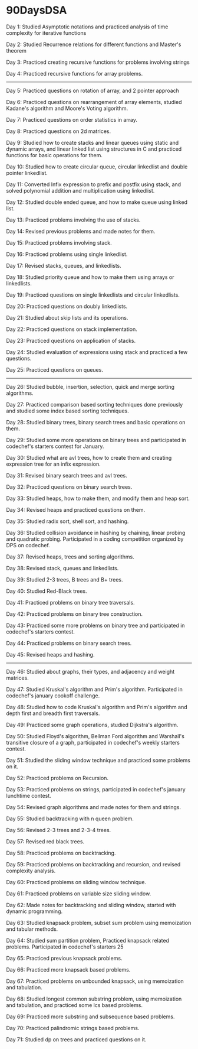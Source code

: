 # 90DaysDSA

Day 1: Studied Asymptotic notations and practiced analysis of time complexity for iterative functions 

Day 2: Studied Recurrence relations for different functions and Master's theorem

Day 3: Practiced creating recursive functions for problems involving strings 

Day 4: Practiced recursive functions for array problems.
_____

Day 5: Practiced questions on rotation of array, and 2 pointer approach

Day 6: Practiced questions on rearrangement of array elements, studied Kadane's algorithm and Moore's Voting algorithm.

Day 7: Practiced questions on order statistics in array.

Day 8: Practiced questions on 2d matrices.

Day 9: Studied how to create stacks and linear queues using static and dynamic arrays, and linear linked list using structures in C and practiced functions for basic operations for them.

Day 10: Studied how to create circular queue, circular linkedlist and double pointer linkedlist.

Day 11: Converted Infix expression to prefix and postfix using stack, and solved polynomial addition and multiplication using linkedlist.

Day 12: Studied double ended queue, and how to make queue using linked list.

Day 13: Practiced problems involving the use of stacks.

Day 14: Revised previous problems and made notes for them.

Day 15: Practiced problems involving stack.

Day 16: Practiced problems using single linkedlist.

Day 17: Revised stacks, queues, and linkedlists.

Day 18: Studied priority queue and how to make them using arrays or linkedlists.

Day 19: Practiced questions on single linkedlists and circular linkedlists. 

Day 20: Practiced questions on doubly linkedlists.

Day 21: Studied about skip lists and its operations.

Day 22: Practiced questions on stack implementation.

Day 23: Practiced questions on application of stacks.

Day 24: Studied evaluation of expressions using stack and practiced a few questions.

Day 25: Practiced questions on queues.
______

Day 26: Studied bubble, insertion, selection, quick and merge sorting algorithms.

Day 27: Practiced comparison based sorting techniques done previously and studied some index based sorting techniques.

Day 28: Studied binary trees, binary search trees and basic operations on them. 

Day 29: Studied some more operations on binary trees and participated in codechef's starters contest for January.

Day 30: Studied what are avl trees, how to create them and creating expression tree for an infix expression.

Day 31: Revised binary search trees and avl trees.

Day 32: Practiced questions on binary search trees.

Day 33: Studied heaps, how to make them, and modify them and heap sort.

Day 34: Revised heaps and practiced questions on them.

Day 35: Studied radix sort, shell sort, and hashing.

Day 36: Studied collision avoidance in hashing by chaining, linear probing and quadratic probing. Participated in a coding competition organized by DPS on codechef.

Day 37: Revised heaps, trees and sorting algorithms.

Day 38: Revised stack, queues and linkedlists.

Day 39: Studied 2-3 trees, B trees and B+ trees.

Day 40: Studied Red-Black trees.

Day 41: Practiced problems on binary tree traversals.

Day 42: Practiced problems on binary tree construction.

Day 43: Practiced some more problems on binary tree and participated in codechef's starters contest.

Day 44: Practiced problems on binary search trees. 

Day 45: Revised heaps and hashing.
______

Day 46: Studied about graphs, their types, and adjacency and weight matrices.

Day 47: Studied Kruskal's algorithm and Prim's algorithm. Participated in codechef's january cookoff challenge.

Day 48: Studied how to code Kruskal's algorithm and Prim's algorithm and depth first and breadth first traversals.

Day 49: Practiced some graph operations, studied Dijkstra's algorithm.

Day 50: Studied Floyd's algorithm, Bellman Ford algorithm and Warshall's transitive closure of a graph, participated in codechef's weekly starters contest. 

Day 51: Studied the sliding window technique and practiced some problems on it.

Day 52: Practiced problems on Recursion. 

Day 53: Practiced problems on strings, participated in codechef's january lunchtime contest. 

Day 54: Revised graph algorithms and made notes for them and strings.

Day 55: Studied backtracking with n queen problem.

Day 56: Revised 2-3 trees and 2-3-4 trees.

Day 57: Revised red black trees.

Day 58: Practiced problems on backtracking.

Day 59: Practiced problems on backtracking and recursion, and revised complexity analysis.

Day 60: Practiced problems on sliding window technique.

Day 61: Practiced problems on variable size sliding window.

Day 62: Made notes for backtracking and sliding window, started with dynamic programming.

Day 63: Studied knapsack problem, subset sum problem using memoization and tabular methods. 

Day 64: Studied sum partition problem, Practiced knapsack related problems. Participated in codechef's starters 25

Day 65: Practiced previous knapsack problems. 

Day 66: Practiced more knapsack based problems. 

Day 67: Practiced problems on unbounded knapsack, using memoization and tabulation. 

Day 68: Studied longest common substring problem, using memoization and tabulation, and practiced some lcs based problems. 

Day 69: Practiced more substring and subsequence based problems.

Day 70: Practiced palindromic strings based problems.

Day 71: Studied dp on trees and practiced questions on it.


